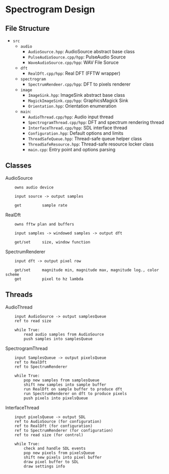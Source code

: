 # Spectrogram Design

## File Structure

* `src`
    * `audio`
        * `AudioSource.hpp`: AudioSource abstract base class
        * `PulseAudioSource.cpp/hpp`: PulseAudio Source
        * `WaveAudioSource.cpp/hpp`: WAV File Soruce
    * `dft`
        * `RealDft.cpp/hpp`: Real DFT (FFTW wrapper)
    * `spectrogram`
        * `SpectrumRendeer.cpp/hpp`: DFT to pixels renderer
    * `image`
        * `ImageSink.hpp`: ImageSink abstract base class
        * `MagickImageSink.cpp/hpp`: GraphicsMagick Sink
        * `Orientation.hpp`: Orientation enumeration
    * `main`:
        * `AudioThread.cpp/hpp`: Audio input thread
        * `SpectrogramThread.cpp/hpp`: DFT and spectrum rendering thread
        * `InterfaceThread.cpp/hpp`: SDL interface thread
        * `Configuration.hpp`: Default options and limits
        * `ThreadSafeQueue.hpp`: Thread-safe queue helper class
        * `ThreadSafeResource.hpp`: Thread-safe resource locker class
        * `main.cpp`: Entry point and options parsing

## Classes

AudioSource

```
    owns audio device

    input source -> output samples

    get         sample rate
```

RealDft

```
    owns fftw plan and buffers

    input samples -> windowed samples -> output dft

    get/set     size, window function
```

SpectrumRenderer

```
    input dft -> output pixel row

    get/set     magnitude min, magnitude max, magnitude log., color scheme
    get         pixel to hz lambda
```


## Threads

AudioThread

```
    input AudioSource -> output samplesQueue
    ref to read size

    while True:
        read audio samples from AudioSource
        push samples into samplesQueue
```

SpectrogramThread

```
    input SamplesQueue -> output pixelsQueue
    ref to RealDft
    ref to SpectrumRenderer

    while True:
        pop new samples from samplesQueue
        shift new samples into sample buffer
        run RealDft on sample buffer to produce dft
        run SpectrumRenderer on dft to produce pixels
        push pixels into pixelsQueue
```

InterfaceThread

```
    input pixelsQueue -> output SDL
    ref to AudioSource (for configuration)
    ref to RealDft (for configuration)
    ref to SpectrumRenderer (for configuration)
    ref to read size (for control)

    while True:
        check and handle SDL events
        pop new pixels from pixelsQueue
        shift new pixels into pixel buffer
        draw pixel buffer to SDL
        draw settings info
```

